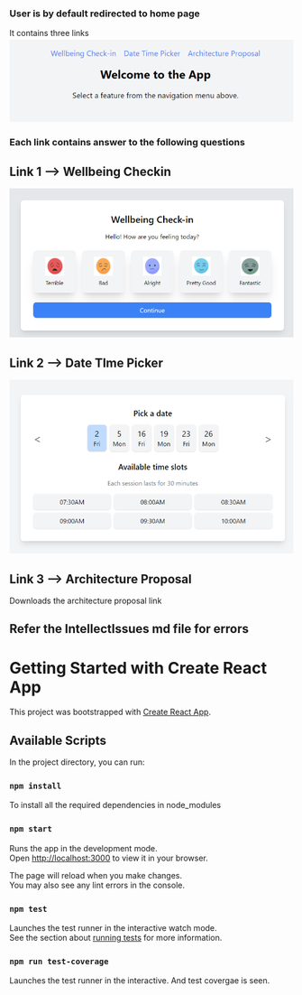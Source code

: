 
### User is by default redirected to home page
It contains three links 
![alt text](image.png)
### Each link contains answer to the following questions

## Link 1 --> Wellbeing Checkin
![alt text](image-1.png) 
## Link 2 --> Date TIme Picker
![alt text](image-2.png) 
## Link 3 --> Architecture Proposal
Downloads the architecture proposal link  
## Refer the IntellectIssues md file for errors


# Getting Started with Create React App

This project was bootstrapped with [Create React App](https://github.com/facebook/create-react-app).

## Available Scripts

In the project directory, you can run:

### `npm install`
To install all the required dependencies in node_modules

### `npm start`

Runs the app in the development mode.\
Open [http://localhost:3000](http://localhost:3000) to view it in your browser.

The page will reload when you make changes.\
You may also see any lint errors in the console.

### `npm test`

Launches the test runner in the interactive watch mode.\
See the section about [running tests](https://facebook.github.io/create-react-app/docs/running-tests) for more information.

### `npm run test-coverage`
Launches the test runner in the interactive.
And test covergae is seen.

